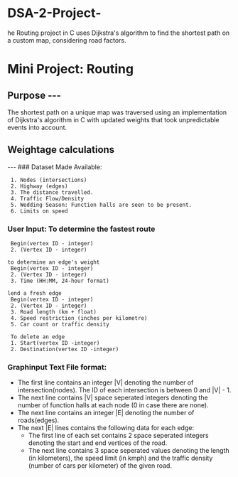# DSA-2-Project-
he Routing project in C uses Dijkstra's algorithm to find the shortest path on a custom map, considering road factors. 

# Mini Project: Routing

## Purpose ---
   The shortest path on a unique map was traversed using an implementation of Dijkstra's algorithm in C with updated weights that took unpredictable events into account.


## Weightage calculations
--- ### Dataset Made Available:

     1. Nodes (intersections)
     2. Highway (edges)
     3. The distance travelled.
     4. Traffic Flow/Density
     5. Wedding Season: Function halls are seen to be present. 
     6. Limits on speed

### User Input: To determine the fastest route
     Begin(vertex ID - integer)
     2. (Vertex ID - integer)
     
    to determine an edge's weight
     Begin(vertex ID - integer)
     2. (Vertex ID - integer)
     3. Time (HH:MM, 24-hour format)
     
    lend a fresh edge
     Begin(vertex ID - integer)
     2. (Vertex ID - integer)
     3. Road length (km + float)
     4. Speed restriction (inches per kilometre)
     5. Car count or traffic density
     
     To delete an edge
     1. Start(vertex ID -integer)
     2. Destination(vertex ID -integer)

### Graphinput Text File format:

- The first line contains an integer |V| denoting the number of intersection(nodes). The ID of each intersection is between 0 and |V| - 1.
- The next line contains |V| space seperated integers denoting the number of function halls at each node (0 in case there are none).
- The next line contains an integer |E| denoting the number of roads(edges). 
- The next |E| lines contains the following data for each edge:
   - The first line of each set contains 2 space seperated integers denoting the start and end vertices of the road.
   - The next line contains 3 space seperated values denoting the length (in kilometers), the speed limit (in kmph) and the traffic density (number of cars per kilometer) of the given road.

     
     


